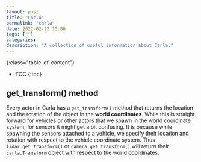 ```yaml
---
layout: post
title: "Carla"
permalink: "carla"
date: 2022-02-22 15:06
tags: [""]
categories:
description: "A collection of useful information about Carla."
---
```


{:class="table-of-content"}
* TOC 
{:toc}

## get_transform() method

Every actor in Carla has a `get_transform()` method that returns the location
and the rotation of the object in the **world coordinates**. While this is
straight forward for vehicles or other actors that we spawn in the world
coordinate system; for sensors it might get a bit confusing. It is because while
spawning the sensors attached to a vehicle, we specify their location and
rotation with respect to the vehicle coordinate system. Thus
`lidar.get_transform()` or `camera.get_transform()` will return their
`carla.Transform` object with respect to the world coordinates.

